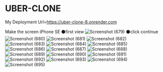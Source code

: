 # UBER-CLONE
My Deployment Url=https://uber-clone-8.onrender.com


Make the screen iPhone SE
⚫first view
![Screenshot (679)](https://github.com/user-attachments/assets/299862f1-6dfc-4830-ab26-4ae108b4bc2a)
⚫click continue
![Screenshot (680)](https://github.com/user-attachments/assets/98ba1f82-69ea-410c-a6f5-ba242801dd68)
![Screenshot (681)](https://github.com/user-attachments/assets/36f38c08-fe6a-4a71-983e-c12c54bcfe8a)
![Screenshot (682)](https://github.com/user-attachments/assets/18690c6a-30a8-456f-bae2-002a4b53727e)
![Screenshot (683)](https://github.com/user-attachments/assets/7d32bd94-6672-4703-9379-f3aa4fd8e4ea)
![Screenshot (684)](https://github.com/user-attachments/assets/6c6e67d1-3752-4a11-b525-0e80f4185e8e)
![Screenshot (685)](https://github.com/user-attachments/assets/04c49930-bb9d-494f-8360-c7048874f750)
![Screenshot (686)](https://github.com/user-attachments/assets/a3ef093d-8e30-4036-a1fe-fb700677cd15)
![Screenshot (687)](https://github.com/user-attachments/assets/0110dcd2-f291-4cc4-814b-093955da27de)
![Screenshot (688)](https://github.com/user-attachments/assets/ecaa6a8e-55ca-4d48-bfa3-3d06db0a779a)
![Screenshot (689)](https://github.com/user-attachments/assets/9a72ec46-f2f7-48c8-9f18-f66f0f73ff75)
![Screenshot (690)](https://github.com/user-attachments/assets/9a202454-6d0d-4d86-bbe8-b9f7f5bc21f5)
![Screenshot (691)](https://github.com/user-attachments/assets/cc0f1973-823a-40cc-9d7d-40156580009f)
![Screenshot (692)](https://github.com/user-attachments/assets/5880b8c5-7d70-4996-b146-396dc257ba6c)
![Screenshot (693)](https://github.com/user-attachments/assets/d6ab6582-751e-4ce3-8d68-ac3d3133a31c)
![Screenshot (694)](https://github.com/user-attachments/assets/e92d50b9-b578-455c-8d34-bdc3e3d1f139)
![Screenshot (695)](https://github.com/user-attachments/assets/97c7e5f6-d031-4468-b026-7a7ed3c06fe4)
